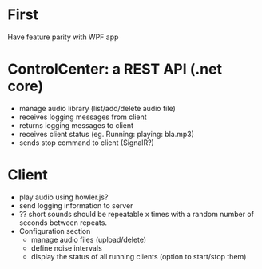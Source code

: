 # First
Have feature parity with WPF app

# ControlCenter: a REST API (.net core)
- manage audio library (list/add/delete audio file)
- receives logging messages from client
- returns logging messages to client
- receives client status (eg. Running: playing: bla.mp3)
- sends stop command to client (SignalR?)

# Client
- play audio using howler.js?
- send logging information to server
- ?? short sounds should be repeatable x times with a random number of seconds between repeats.
- Configuration section
  - manage audio files (upload/delete)
  - define noise intervals
  - display the status of all running clients (option to start/stop them)



